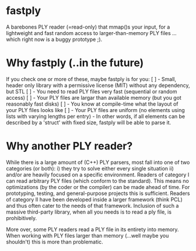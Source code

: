 # fastply

A barebones PLY reader (=read-only) that mmap()s your input,  for a lightweight and fast random access to larger-than-memory PLY files ... which right now is a buggy prototype ;).

# Why fastply (..in the future)
If you check one or more of these, maybe fastply is for you:
    [ ] - Small, header only library with a permissive license (MIT) without any dependency, but STL
    [ ] - You need to read PLY files very fast (sequential or random access)
    [ ] - Your PLY files are largar than available memory (but you got reasonably fast disks)
    [ ] - You know at compile-time what the layout of your PLY files looks like
    [ ] - Your PLY files are uniform (no elements using lists with varying lengths per entry)
            - In other words, if all elements can be described by a 'struct' with fixed size, fastply will be able to parse it.

# Why another PLY reader?
While there is a large amount of (C++) PLY parsers, most fall into one of two categories (or both):
    i) they try to solve either every single situation
    ii) and/or are heavily focused on a specific environment.
Readers of category I can read arbitrary PLY files (which conform to the standard). This means no optimizations (by the coder or the compiler) can be made ahead of time. For prototyping, testing, and general-purpose projects this is sufficient. Readers of category II have been developed inside a larger framework (think PCL) and thus often cater to the needs of that framework. Inclusion of such a massive third-party library, when all you needs is to read a ply file, is prohibitively.

More over, some PLY readers read a PLY file in its entirety into memory. When working with PLY files larger than memory (...well maybe you shouldn't) this is more than problematic.

